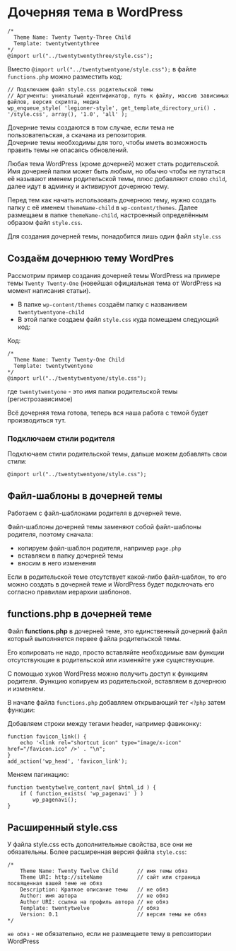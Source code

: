 # Дочерняя тема в WordPress

    /*
      Theme Name: Twenty Twenty-Three Child
      Template: twentytwentythree
    */
    @import url("../twentytwentythree/style.css");

Вместо `@import url("../twentytwentyone/style.css");` в файле `functions.php` можно разместить код:

    // Подключаем файл style.css родительской темы
    // Аргументы: уникальный идентификатор, путь к файлу, массив зависимых файлов, версия скрипта, медиа
    wp_enqueue_style( 'legioner-style', get_template_directory_uri() . '/style.css', array(), '1.0', 'all' );

Дочерние темы создаются в том случае, если тема не пользовательская, а скачана из репозитория.  
Дочерние темы необходимы для того, чтобы иметь возможность править темы не опасаясь обновлений.

Любая тема WordPress (кроме дочерней) может стать родительской. Имя дочерней папки может быть любым, но обычно чтобы не путаться её называют именем родительской темы, плюс добавляют слово `child`, далее идут в админку и активируют дочернюю тему.

Перед тем как начать использовать дочернюю тему, нужно создать папку с её именем `themeName-child` в `wp-content/themes`. Далее размещаем в папке `themeName-child`, настроенный определённым образом файл `style.css`.

Для создания дочерней темы, понадобится лишь один файл `style.css`

## Создаём дочернюю тему WordPres
Рассмотрим пример создания дочерней темы WordPress на примере темы `Twenty Twenty-One` (новейшая официальная тема от WordPress на момент написания статьи).

- В папке `wp-content/themes` создаём папку с названивем `twentytwentyone-child`
- В этой папке создаем файл `style.css` куда помещаем следующий код:

Код:

    /*
      Theme Name: Twenty Twenty-One Child
      Template: twentytwentyone
    */
    @import url("../twentytwentyone/style.css");

где `twentytwentyone` - это имя папки родительской темы (регистрозависимое)

Всё дочерняя тема готова, теперь вся наша работа с темой будет производиться тут.

### Подключаем стили родителя
Подключаем стили родительской темы, дальше можем добавлять свои стили:

    @import url("../twentytwentyone/style.css");

## Файл-шаблоны в дочерней темы
Работаем с файл-шаблонами родителя в дочерней теме.

Файл-шаблоны дочерней темы заменяют собой файл-шаблоны родителя, поэтому сначала:

- копируем файл-шаблон родителя, например `page.php` 
- вставляем в папку дочерней темы
- вносим в него изменения

Если в родительской теме отсутствует какой-либо файл-шаблон, то его можно создать в дочерней теме и WordPress будет подключать его согласно правилам иерархии шаблонов.

## functions.php в дочерней теме
Файл **functions.php** в дочерней теме, это единственный дочерний файл который выполняется первее файла родительской темы. 

Его копировать не надо, просто вставляйте необходимые вам функции отсутствующие в родительской или изменяйте уже существующие.

С помощью хуков WordPress можно получить доступ к функциям родителя. Функцию копируем из родительской, вставляем в дочернюю и изменяем.

В начале файла `functions.php` добавляем открывающий тег `<?php` затем функции:

Добавляем строки между тегами header, например фавиконку:

    function favicon_link() {
        echo '<link rel="shortcut icon" type="image/x-icon" href="/favicon.ico" />' . "\n";
    }
    add_action('wp_head', 'favicon_link');

Меняем пагинацию:

    function twentytwelve_content_nav( $html_id ) {
        if ( function_exists( 'wp_pagenavi' ) )
            wp_pagenavi();
    }

## Расширенный style.css
У файла style.css есть дополнительные свойства, все они не обязательны. Более расширенная версия файла `style.css`:

    /*
        Theme Name: Twenty Twelve Child      // имя темы обяз
        Theme URI: http://siteName           // сайт или страница посвященная вашей теме не обяз
        Description: Краткое описание темы   // не обяз
        Author: имя автора                   // не обяз
        Author URI: ссылка на профиль автора // не обяз
        Template: twentytwelve               // обяз
        Version: 0.1                         // версия темы не обяз
    */

`не обяз` - не обязательно, если не размещаете тему в репозитории WordPress
